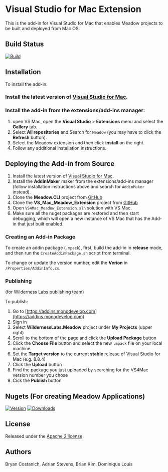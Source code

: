 # Visual Studio for Mac Extension

This is the add-in for Visual Studio for Mac that enables Meadow projects to be built and deployed from Mac OS.

## Build Status 

[![Build](https://github.com/WildernessLabs/VS_Mac_Meadow_Extension/actions/workflows/dotnet.yml/badge.svg)](https://github.com/WildernessLabs/VS_Mac_Meadow_Extension/actions)

## Installation 

To install the add-in:

### Install the latest version of [Visual Studio for Mac](https://visualstudio.microsoft.com/downloads/).

### Install the add-in from the extensions/add-ins manager: 
 1. open VS Mac, open the **Visual Studio** > **Extensions** menu and select the **Gallery** tab.
 2. Select **All repositories** and Search for `Meadow` (you may have to click the **Refresh** button).
 3. Select the Meadow extension and then click **install** on the right.
 4. Follow any additional installation instructions.

## Deploying the Add-in from Source

 1. Install the latest version of [Visual Studio for Mac](https://visualstudio.microsoft.com/downloads/).
 2. Install the **AddinMaker** maker from the extensions/add-ins manager (follow installation instructions above and search for `AddinMaker` instead).
 3. Clone the **Meadow.CLI** project from [GitHub](https://github.com/WildernessLabs/Meadow.CLI)
 4. Clone the **VS_Mac_Meadow_Extension** project from [GitHub](https://github.com/WildernessLabs/VS_Mac_Meadow_Extension)
 5. Open `VS4Mac_Meadow_Extension.sln` solution with VS Mac.
 6. Make sure all the nuget packages are restored and then start debugging, which will open a new instance of VS Mac that has the Add-in that just built enabled.

### Creating an Add-in Package

To create an addin package (`.mpack`), first, build the add-in in **release** mode, and then run the `CreateAddinPackage.sh` script from terminal.

To change or update the version number, edit the **Verion** in `/Properties/AddinInfo.cs`.

### Publishing 

(for Wilderness Labs publishing team)

To publish:
1. Go to [https://addins.monodevelop.com](https://addins.monodevelop.com)
2. Sign in
3. Select **WildernessLabs.Meadow** project under **My Projects** (upper right)
4. Scroll to the bottom of the page and click the **Upload Package** button
5. Click the **Choose File** button and select the new `.mpack` file on your local machine
6. Set the **Target version** to the current **stable** release of Visual Studio for Mac (e.g. 8.8.4)
7. Click the **Upload** button
8. Find the package you just uploaded by searching for the VS4Mac version number you chose 
9. Cick the **Publish** button

## Nugets (For creating Meadow Applications)

[![Version](https://img.shields.io/nuget/v/Meadow.svg)](https://nuget.org/packages/Meadow)
[![Downloads](https://img.shields.io/nuget/dt/Meadow.svg)](https://nuget.org/packages/Meadow)

## License

Released under the [Apache 2 license](license.md).

## Authors

Bryan Costanich, Adrian Stevens, Brian Kim, Dominique Louis
